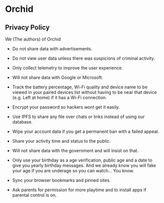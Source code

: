 # Orchid
## Privacy Policy

We (The authors) of Orchid

- Do not share data with advertisements.

- Do not view user data unless there was suspicions of criminal activity.

- Only collect telemetry to improve the user experience.

- Will not share data with Google or Microsoft.

- Track the battery percentage, Wi-Fi quality and device name to be viewed in your paired devices list without having to be near that device (e.g. Left at home) if it has a Wi-Fi connection.

- Encrypt your password so hackers wont get it easily.

- Use IPFS to share any file over chats or links instead of using our database.

- Wipe your account data if you get a permanent ban with a failed appeal.

- Share your activity time and status to the public.

- Will not share data with the government and will insist on that.

- Only use your birthday as a age verification, public age and a date to give you yearly birthday messages. And we already know you will fake your age if you are underage so you can watch... You know.

- Sync your browser bookmarks and pinned sites.

- Ask parents for permission for more playtime and to install apps if parental control is on.
